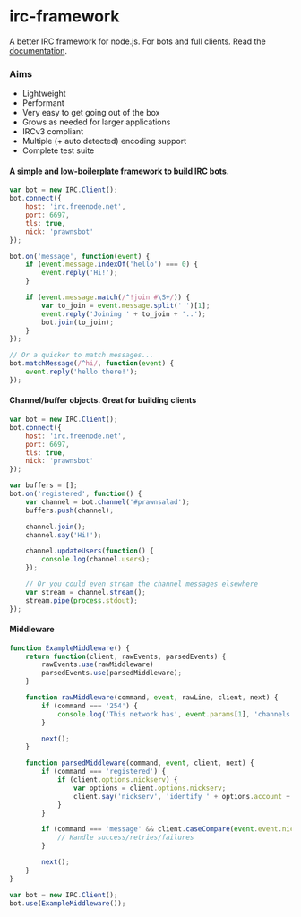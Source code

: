 # irc-framework
A better IRC framework for node.js. For bots and full clients. Read the [documentation](https://github.com/kiwiirc/irc-framework/blob/master/docs/clientapi.md).

### Aims
* Lightweight
* Performant
* Very easy to get going out of the box
* Grows as needed for larger applications
* IRCv3 compliant
* Multiple (+ auto detected) encoding support
* Complete test suite


#### A simple and low-boilerplate framework to build IRC bots.
~~~javascript
var bot = new IRC.Client();
bot.connect({
    host: 'irc.freenode.net',
    port: 6697,
    tls: true,
    nick: 'prawnsbot'
});

bot.on('message', function(event) {
    if (event.message.indexOf('hello') === 0) {
        event.reply('Hi!');
    }

    if (event.message.match(/^!join #\S+/)) {
        var to_join = event.message.split(' ')[1];
        event.reply('Joining ' + to_join + '..');
        bot.join(to_join);
    }
});

// Or a quicker to match messages...
bot.matchMessage(/^hi/, function(event) {
    event.reply('hello there!');
});
~~~

#### Channel/buffer objects. Great for building clients
~~~javascript
var bot = new IRC.Client();
bot.connect({
    host: 'irc.freenode.net',
    port: 6697,
    tls: true,
    nick: 'prawnsbot'
});

var buffers = [];
bot.on('registered', function() {
    var channel = bot.channel('#prawnsalad');
    buffers.push(channel);

    channel.join();
    channel.say('Hi!');

    channel.updateUsers(function() {
        console.log(channel.users);
    });

    // Or you could even stream the channel messages elsewhere
    var stream = channel.stream();
    stream.pipe(process.stdout);
});
~~~


#### Middleware
~~~javascript
function ExampleMiddleware() {
    return function(client, rawEvents, parsedEvents) {
        rawEvents.use(rawMiddleware)
        parsedEvents.use(parsedMiddleware);
    }

    function rawMiddleware(command, event, rawLine, client, next) {
        if (command === '254') {
            console.log('This network has', event.params[1], 'channels');
        }

        next();
    }

    function parsedMiddleware(command, event, client, next) {
        if (command === 'registered') {
            if (client.options.nickserv) {
                var options = client.options.nickserv;
                client.say('nickserv', 'identify ' + options.account + ' ' + options.password);
            }
        }

        if (command === 'message' && client.caseCompare(event.event.nick, 'nickserv')) {
            // Handle success/retries/failures
        }

        next();
    }
}

var bot = new IRC.Client();
bot.use(ExampleMiddleware());
~~~

